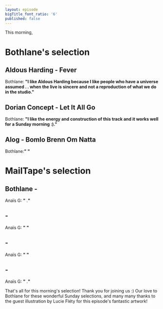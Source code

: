 ```yaml
---
layout: episode
bigTitle_font_ratio: '6'
published: false
---
```

<p id="introduction"> This morning, 
</p>

# Bothlane's selection

## Aldous Harding - Fever
Bothlane: **"**I like Aldous Harding because I like people who have a universe assumed . . when the live is sincere and not a reproduction of what we do in the studio.**"**

## Dorian Concept - Let It All Go
Bothlane: **"**I like the energy and construction of this track and it works well for a Sunday morning :).**"**

##  Alog - Bomlo Brenn Om Natta
Bothlane:**"** **"**

# MailTape's selection

## Bothlane - 
Anaïs G: **"** .**"**

##  - 
Anaïs G: **"** **"**

##  - 
Anaïs G: **"** **"**

##  - 
Anaïs G: **"** .**"**

<p id="outroduction">That's all for this morning's selection! Thank you for joining us :) Our love to Bothlane for these wonderful Sunday selections, and many many thanks to the guest illustration by Lucie Fléty for this episode's fantastic artwork!</p>

